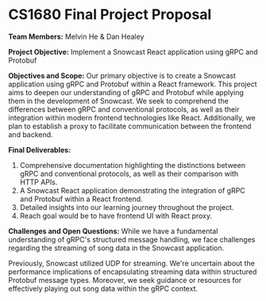 # CS1680 Final Project Proposal

**Team Members:** Melvin He & Dan Healey

**Project Objective:** Implement a Snowcast React application using gRPC and Protobuf

**Objectives and Scope:**
Our primary objective is to create a Snowcast application using gRPC and Protobuf within a React framework. This project aims to deepen our understanding of gRPC and Protobuf while applying them in the development of Snowcast. We seek to comprehend the differences between gRPC and conventional protocols, as well as their integration within modern frontend technologies like React. Additionally, we plan to establish a proxy to facilitate communication between the frontend and backend.

**Final Deliverables:**
1. Comprehensive documentation highlighting the distinctions between gRPC and conventional protocols, as well as their comparison with HTTP APIs.
2. A Snowcast React application demonstrating the integration of gRPC and Protobuf within a React frontend.
3. Detailed insights into our learning journey throughout the project.
4. Reach goal would be to have frontend UI with React proxy.


**Challenges and Open Questions:**
While we have a fundamental understanding of gRPC's structured message handling, we face challenges regarding the streaming of song data in the Snowcast application.

Previously, Snowcast utilized UDP for streaming. We're uncertain about the performance implications of encapsulating streaming data within structured Protobuf message types. Moreover, we seek guidance or resources for effectively playing out song data within the gRPC context.

